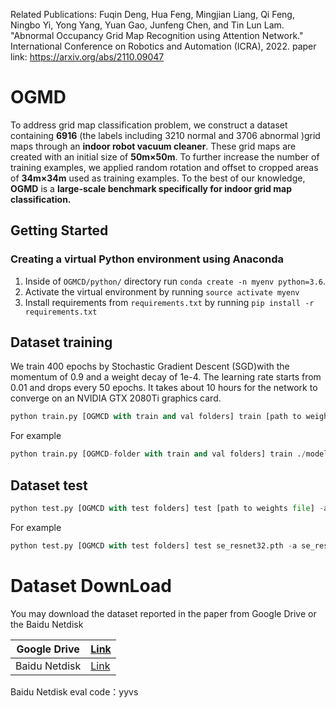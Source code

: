 Related Publications:
Fuqin Deng, Hua Feng, Mingjian Liang, Qi Feng, Ningbo Yi, Yong Yang, Yuan Gao, Junfeng Chen, and Tin Lun Lam. "Abnormal Occupancy Grid Map Recognition using Attention Network." International Conference on Robotics and Automation (ICRA), 2022.
paper link: https://arxiv.org/abs/2110.09047

# OGMD

To address grid map classification problem, we construct a dataset containing **6916** (the labels including 3210 normal and 3706 abnormal )grid maps through an **indoor robot vacuum cleaner**. These grid maps are created with an initial size of **50m×50m**. To further increase the number of training examples, we applied random rotation and offset to cropped areas of **34m×34m** used as training examples. To the best of our knowledge, **OGMD** is a **large-scale benchmark specifically for indoor grid map classification.**



## Getting Started

### Creating a virtual Python environment using Anaconda

1. Inside of `OGMCD/python/` directory run `conda create -n myenv python=3.6`.
2. Activate the virtual environment by running `source activate myenv`
3. Install requirements from `requirements.txt` by running `pip install -r requirements.txt`

## Dataset training 

We train 400 epochs by Stochastic Gradient Descent (SGD)with the momentum of 0.9 and a weight decay of 1e-4. The learning rate starts from 0.01 and drops every 50 epochs. It takes about 10 hours for the network to converge on an NVIDIA GTX 2080Ti graphics card.

```python
python train.py [OGMCD with train and val folders] train [path to weights file saves] -a [model name]
```

For example

```python
python train.py [OGMCD-folder with train and val folders] train ./model_save/ -a se_resnet32
```

## Dataset test

```python
python test.py [OGMCD with test folders] test [path to weights file] -a [model name]
```

For example

```python
python test.py [OGMCD with test folders] test se_resnet32.pth -a se_resnet32
```

# Dataset DownLoad

You may download  the dataset reported in the paper from Google Drive or the Baidu Netdisk 

| Google Drive  | [Link](https://drive.google.com/file/d/1dumOpdy9nxV0xKt0r-Q0UUej-ydjHi7v/view?usp=sharing) |
| ------------- | ------------------------------------------------------------ |
| Baidu Netdisk | [Link](https://pan.baidu.com/s/1TP43dI6IyGbuB6j9C_Tpxg)      |

Baidu Netdisk eval code：yyvs
